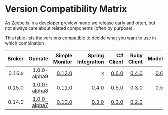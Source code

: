 # Version Compatibility Matrix

As Zeebe is in a developer preview mode we release early and often, but not always care about related components (often by purpose).

This table lists the versions compatible to decide what you want to use in which combination

| Broker     | Operate       | Simple Monitor | Spring Integration | C# Client | Ruby Client | Modeler |
| ----------:| -------------:| --------------:|  -----------------:| ---------:| -----------:| -------:|
| 0.16.x     | 1.0.0-alpha9             | [0.12.0](https://github.com/zeebe-io/zeebe-simple-monitor/releases/tag/0.12.0)              | x                  | [0.6.0](https://github.com/zeebe-io/zb-csharp-client/releases/tag/0.5.0)     | [0.4.0](https://github.com/zeebe-io/zeebe-client-ruby/releases/tag/v0.4.0)           | [0.6.2](https://github.com/zeebe-io/zeebe-modeler/releases/tag/untagged-ddbe891be94b37fdeeb8)
| 0.15.0     | [1.0.0-alpha8](https://app.camunda.com/nexus/content/groups/operate/org/camunda/operate/camunda-operate-distro/1.0.0-alpha8/)  | [0.11.0](https://github.com/zeebe-io/zeebe-simple-monitor/releases/tag/0.11.0) | [0.4.0](https://github.com/zeebe-io/spring-zeebe/releases/tag/0.4.0)              | [0.5.0](https://github.com/zeebe-io/zb-csharp-client/releases/tag/0.5.0)     | [0.3.0](https://github.com/zeebe-io/zeebe-client-ruby/releases/tag/v0.3.0) | 0.5.0
| 0.14.0     | [1.0.0-alpha7](https://app.camunda.com/nexus/content/groups/operate/org/camunda/operate/camunda-operate-distro/1.0.0-alpha7/)  | [0.10.0](https://github.com/zeebe-io/zeebe-simple-monitor/releases/tag/0.10.0)          | [0.3.0](https://github.com/zeebe-io/spring-zeebe/releases/tag/0.3.0)              | [0.3.0](https://github.com/zeebe-io/zb-csharp-client/releases/tag/0.3.0)     | [0.2.0](https://github.com/zeebe-io/zeebe-client-ruby/releases/tag/v0.2.0) |

